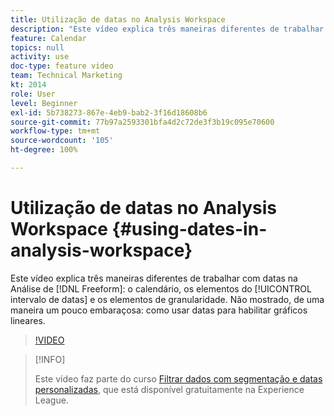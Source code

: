 ```yaml
---
title: Utilização de datas no Analysis Workspace
description: "Este vídeo explica três maneiras diferentes de trabalhar com datas na Análise de forma livre: o calendário, os elementos do intervalo de datas e os elementos de granularidade. Não mostrado, de uma maneira um pouco embaraçosa: como usar datas para habilitar gráficos lineares. "
feature: Calendar
topics: null
activity: use
doc-type: feature video
team: Technical Marketing
kt: 2014
role: User
level: Beginner
exl-id: 5b738273-867e-4eb9-bab2-3f16d18608b6
source-git-commit: 77b97a2593301bfa4d2c72de3f3b19c095e70600
workflow-type: tm+mt
source-wordcount: '105'
ht-degree: 100%

---
```


# Utilização de datas no Analysis Workspace {#using-dates-in-analysis-workspace}

Este vídeo explica três maneiras diferentes de trabalhar com datas na Análise de [!DNL Freeform]: o calendário, os elementos do [!UICONTROL intervalo de datas] e os elementos de granularidade. Não mostrado, de uma maneira um pouco embaraçosa: como usar datas para habilitar gráficos lineares.

>[!VIDEO](https://video.tv.adobe.com/v/24136/?quality=12)

>[!INFO]
>
> Este vídeo faz parte do curso [Filtrar dados com segmentação e datas personalizadas](https://experienceleague.adobe.com/?recommended=Analytics-U-1-2021.1.filterdata&amp;lang=pt-BR), que está disponível gratuitamente na Experience League.